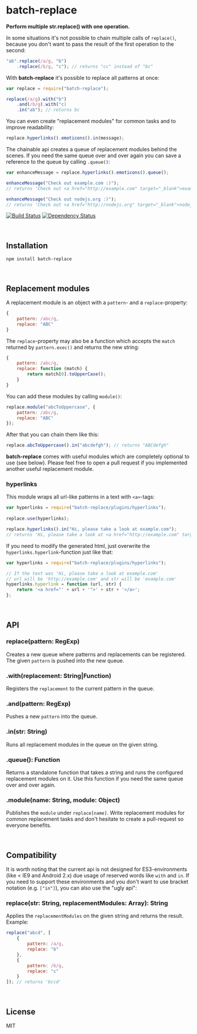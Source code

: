 batch-replace
===========
**Perform multiple str.replace() with one operation.**

In some situations it's not possible to chain multiple calls of `replace()`, because you don't want to pass the result of the first operation to the second:

```javascript
"ab".replace(/a/g, "b")
    .replace(/b/g, "c"); // returns "cc" instead of "bc"
```

With **batch-replace** it's possible to replace all patterns at once:

```javascript
var replace = require("batch-replace");

replace(/a/g).with("b")
    .and(/b/g).with("c)
    .in("ab"); // returns bc
```

You can even create "replacement modules" for common tasks and to improve readability:

```javascript
replace.hyperlinks().emoticons().in(message);
```

The chainable api creates a queue of replacement modules behind the scenes. If you need the same queue over and over again you can save a reference to the queue by calling `.queue()`:

```javascript
var enhanceMessage = replace.hyperlinks().emoticons().queue();

enhanceMessage("Check out example.com :)");
// returns 'Check out <a href="http://example.com" target="_blank">example.com</a> <img srg="/img/smilies/grin.jpg" />'

enhanceMessage("Check out nodejs.org :)");
// returns 'Check out <a href="http://nodejs.org" target="_blank">nodejs.org</a> <img srg="/img/smilies/grin.jpg" />'
```

[![Build Status](https://secure.travis-ci.org/peerigon/batch-replace?branch=master)](http://travis-ci.org/peerigon/batch-replace)
[![Dependency Status](https://david-dm.org/peerigon/batch-replace/status.png)](http://david-dm.org/peerigon/batch-replace)

<br />

Installation
------------

`npm install batch-replace`

<br />

Replacement modules
------------

A replacement module is an object with a `pattern`- and a `replace`-property:

```javascript
{
    pattern: /abc/g,
    replace: "ABC"
}
```

The `replace`-property may also be a function which accepts the `match` returned by `pattern.exec()` and returns the new string:

```javascript
{
    pattern: /abc/g,
    replace: function (match) {
        return match[0].toUpperCase();
    }
}
```

You can add these modules by calling `module()`:

```javascript
replace.module("abcToUppercase", {
    pattern: /abc/g,
    replace: "ABC"
});
```

After that you can chain them like this:

```javascript
replace.abcToUppercase().in("abcdefgh"); // returns "ABCdefgh"
```

**batch-replace** comes with useful modules which are completely optional to use (see below). Please feel free to open a pull request if you implemented another useful replacement module.

### hyperlinks

This module wraps all url-like patterns in a text with `<a>`-tags:

```javascript
var hyperlinks = require("batch-replace/plugins/hyperlinks");
 
replace.use(hyperlinks);

replace.hyperlinks().in("Hi, please take a look at example.com");
// returns 'Hi, please take a look at <a href="http://example.com" target="_blank">example.com</a>'
```

If you need to modify the generated html, just overwrite the `hyperlinks.hyperlink`-function just like that:

```javascript
var hyperlinks = require("batch-replace/plugins/hyperlinks");

// If the text was 'Hi, please take a look at example.com'
// url will be 'http://example.com' and str will be 'example.com'
hyperlinks.hyperlink = function (url, str) {
    return '<a href="' + url + '">' + str + '</a>';
};
```

<br />

API
------------

### replace(pattern: RegExp)

Creates a new queue where patterns and replacements can be registered. The given `pattern` is pushed into the new queue.

### .with(replacement: String|Function)

Registers the `replacement` to the current pattern in the queue.

### .and(pattern: RegExp)

Pushes a new `pattern` into the queue.

### .in(str: String)

Runs all replacement modules in the queue on the given string.

### .queue(): Function

Returns a standalone function that takes a string and runs the configured replacement modules on it. Use this function if you need the same queue over and over again.

### .module(name: String, module: Object)

Publishes the `module` under `replace[name]`. Write replacement modules for common replacement tasks and don't hesitate to create a pull-request so everyone benefits.

<br />

Compatibility
------------

It is worth noting that the current api is not designed for ES3-environments (like < IE9 and Android 2.x) due usage of reserved words like `with` and `in`. If you need to support these environments and you don't want to use bracket notation (e.g. `["in"]`), you can also use the "ugly api":

### replace(str: String, replacementModules: Array): String

Applies the `replacementModules` on the given string and returns the result. Example:

```javascript
replace("abcd", [
    {
        pattern: /a/g,
        replace: "b"
    },
    {
        pattern: /b/g,
        replace: "c"
    }
]); // returns 'bccd'
```

<br />

License
-------

MIT
